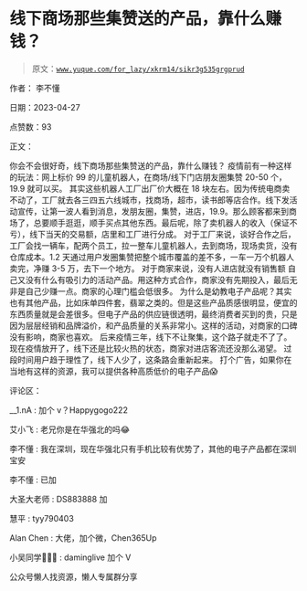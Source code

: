 # 线下商场那些集赞送的产品，靠什么赚钱？

> 原文：[`www.yuque.com/for_lazy/xkrm14/sikr3g535grgprud`](https://www.yuque.com/for_lazy/xkrm14/sikr3g535grgprud)



作者： 李不懂



日期：2023-04-27



点赞数：93

<ne-hole id="u873d8849" data-lake-id="u873d8849">

正文：



你会不会很好奇，线下商场那些集赞送的产品，靠什么赚钱？ 疫情前有一种这样的玩法：网上标价 99 的儿童机器人，在商场/线下门店朋友圈集赞 20-50 个，19.9 就可以买。 其实这些机器人工厂出厂价大概在 18 块左右。因为传统电商卖不动了，工厂就去各三四五六线城市，找商场，超市，读书郎等店合作。线下发活动宣传，让第一波人看到消息，发朋友圈，集赞，进店，19.9。那么顾客都来到商场了，总要顺手逛逛，顺手买点其他东西。最后呢，除了卖机器人的收入（保证不亏），线下当天的交易额，店里和工厂进行分成。 对于工厂来说，谈好合作之后，工厂会找一辆车，配两个员工，拉一整车儿童机器人，去到商场，现场卖货，没有仓库成本。1.2 天通过用户发圈集赞把整个城市覆盖的差不多，一车一万个机器人卖完，净赚 3-5 万，去下一个地方。 对于商家来说，没有人进店就没有销售额 自己又没有什么有吸引力的活动产品。用这种方式合作，商家没有先期投入，最后无非是自己少赚一点。商家的心理门槛会低很多。 为什么是幼教电子产品呢？其实也有其他产品，比如床单四件套，翡翠之类的。但是这些产品质感很明显，便宜的东西质量就是会差很多。但电子产品的供应链很透明，最终消费者买到的贵，只是因为层层经销和品牌溢价，和产品质量的关系非常小。这样的活动，对商家的口碑没有影响，商家也喜欢。 后来疫情三年，线下不让聚集，这个路子就走不了了。现在疫情放开了，线下还是比较火热的状态，商家对进店客流还没那么渴望。 过段时间用户趋于理性了，线下人少了，这条路会重新起来。 打个广告，如果你在当地有这样的资源，我可以提供各种高质低价的电子产品😱

<ne-hole id="ue81b5ec6" data-lake-id="ue81b5ec6">

评论区：



__1.nA : 加个 v？Happygogo222



艾小飞 : 老兄你是在华强北的吗😂



李不懂 : 我在深圳，现在华强北只有手机比较有优势了，其他的电子产品都在深圳宝安



李不懂 : 已加



大圣大老师 : DS883888 加



慧平 : tyy790403



Alan Chen : 大佬，加个微，Chen365Up



小吴同学🤙🤙🤙 : daminglive 加个 V

<ne-hole id="u0034569d" data-lake-id="u0034569d">

公众号懒人找资源，懒人专属群分享

</ne-hole></ne-hole></ne-hole>